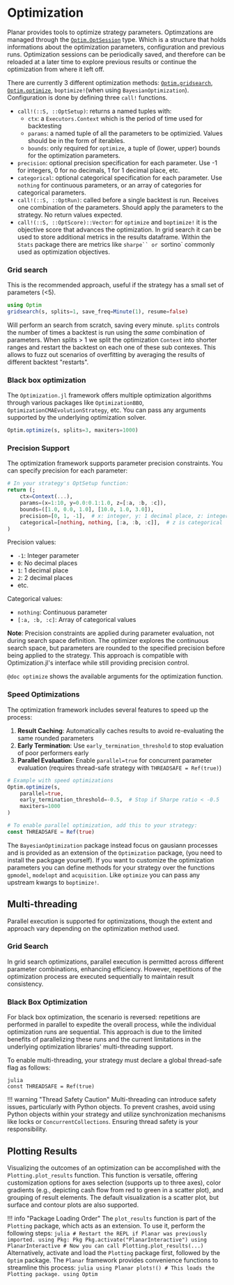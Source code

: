 # Optimization

Planar provides tools to optimize strategy parameters. Optimzations are managed through the [`Optim.OptSession`](@ref) type. Which is a structure that holds informations about the optimization parameters, configuration and previous runs.
Optimization sessions can be periodically saved, and therefore can be reloaded at a later time to explore previous results or continue the optimization from where it left off.

There are currently 3 different optimization methods: [`Optim.gridsearch`](@ref), [`Optim.optimize`](@ref), `boptimize!`(when using `BayesianOptimization`).
Configuration is done by defining three `call!` functions.

- `call!(::S, ::OptSetup)`: returns a named tuples with:
   - `ctx`: a `Executors.Context` which is the period of time used for backtesting
   - `params`: a named tuple of all the parameters to be optimizied. Values should be in the form of iterables.
   - `bounds`: only required for `optimize`, a tuple of (lower, upper) bounds for the optimization parameters.
- `precision`: optional precision specification for each parameter. Use -1 for integers, 0 for no decimals, 1 for 1 decimal place, etc.
- `categorical`: optional categorical specification for each parameter. Use `nothing` for continuous parameters, or an array of categories for categorical parameters.
- `call!(::S, ::OptRun)`: called before a single backtest is run. Receives one combination of the parameters. Should apply the parameters to the strategy. No return values expected.
- `call!(::S, ::OptScore)::Vector`: for `optimize` and `boptimize!` it is the objective score that advances the optimization. In grid search it can be used to store additional metrics in the results dataframe. Within the `Stats` package there are metrics like `sharpe`` or `sortino` commonly used as optimization objectives.

### Grid search
This is the recommended approach, useful if the strategy has a small set of parameters (<5).
```julia
using Optim
gridsearch(s, splits=1, save_freq=Minute(1), resume=false)
```
Will perform an search from scratch, saving every minute.
`splits` controls the number of times a backtest is run using the _same_ combination of parameters. When splits > 1 we split the optimization `Context` into shorter ranges and restart the backtest on each one of these sub contexes. This allows to fuzz out scenarios of overfitting by averaging the results of different backtest "restarts".

### Black box optimization
The `Optimization.jl` framework offers multiple optimization algorithms through various packages like `OptimizationBBO`, `OptimizationCMAEvolutionStrategy`, etc. You can pass any arguments supported by the underlying optimization solver.

```julia
Optim.optimize(s, splits=3, maxiters=1000)
```

### Precision Support

The optimization framework supports parameter precision constraints. You can specify precision for each parameter:

```julia
# In your strategy's OptSetup function:
return (;
    ctx=Context(...),
    params=(x=1:10, y=0.0:0.1:1.0, z=[:a, :b, :c]),
    bounds=([1.0, 0.0, 1.0], [10.0, 1.0, 3.0]),
    precision=[0, 1, -1],  # x: integer, y: 1 decimal place, z: integer
    categorical=[nothing, nothing, [:a, :b, :c]],  # z is categorical
)
```

Precision values:
- `-1`: Integer parameter
- `0`: No decimal places
- `1`: 1 decimal place
- `2`: 2 decimal places
- etc.

Categorical values:
- `nothing`: Continuous parameter
- `[:a, :b, :c]`: Array of categorical values

**Note**: Precision constraints are applied during parameter evaluation, not during search space definition. The optimizer explores the continuous search space, but parameters are rounded to the specified precision before being applied to the strategy. This approach is compatible with Optimization.jl's interface while still providing precision control.

`@doc optimize` shows the available arguments for the optimization function.

### Speed Optimizations

The optimization framework includes several features to speed up the process:

1. **Result Caching**: Automatically caches results to avoid re-evaluating the same rounded parameters
2. **Early Termination**: Use `early_termination_threshold` to stop evaluation of poor performers early
3. **Parallel Evaluation**: Enable `parallel=true` for concurrent parameter evaluation (requires thread-safe strategy with `THREADSAFE = Ref(true)`)

```julia
# Example with speed optimizations
Optim.optimize(s, 
    parallel=true,
    early_termination_threshold=-0.5,  # Stop if Sharpe ratio < -0.5
    maxiters=1000
)

# To enable parallel optimization, add this to your strategy:
const THREADSAFE = Ref(true)
```

The `BayesianOptimization` package instead focus on gausiann processes and is provided as an extension of the `Optimization` package, (you need to install the packgage yourself). If you want to customize the optimization parameters you can define methods for your strategy over the functions `gpmodel`, `modelopt` and `acquisition`.
Like `optimize` you can pass any upstream kwargs to `boptimize!`.

## Multi-threading
Parallel execution is supported for optimizations, though the extent and approach vary depending on the optimization method used.

### Grid Search
In grid search optimizations, parallel execution is permitted across different parameter combinations, enhancing efficiency. However, repetitions of the optimization process are executed sequentially to maintain result consistency.

### Black Box Optimization
For black box optimization, the scenario is reversed: repetitions are performed in parallel to expedite the overall process, while the individual optimization runs are sequential. This approach is due to the limited benefits of parallelizing these runs and the current limitations in the underlying optimization libraries' multi-threading support.

To enable multi-threading, your strategy must declare a global thread-safe flag as follows:
```
julia
const THREADSAFE = Ref(true)
```

!!! warning "Thread Safety Caution"
    Multi-threading can introduce safety issues, particularly with Python objects. To prevent crashes, avoid using Python objects within your strategy and utilize synchronization mechanisms like locks or `ConcurrentCollections`. Ensuring thread safety is your responsibility.

## Plotting Results
Visualizing the outcomes of an optimization can be accomplished with the `Plotting.plot_results` function. This function is versatile, offering customization options for axes selection (supports up to three axes), color gradients (e.g., depicting cash flow from red to green in a scatter plot), and grouping of result elements. The default visualization is a scatter plot, but surface and contour plots are also supported.

!!! info "Package Loading Order"
    The `plot_results` function is part of the `Plotting` package, which acts as an extension. To use it, perform the following steps:
    ```
    julia
    # Restart the REPL if Planar was previously imported.
    using Pkg: Pkg
    Pkg.activate("PlanarInteractive")
    using PlanarInteractive
    # Now you can call Plotting.plot_results(...)
    ```
    Alternatively, activate and load the `Plotting` package first, followed by the `Optim` package. The `Planar` framework provides convenience functions to streamline this process:
    ```
    julia
    using Planar
    plots!() # This loads the Plotting package.
    using Optim
    ```

